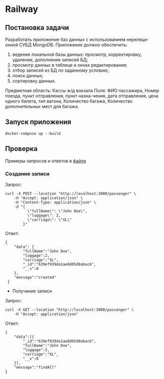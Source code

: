 # Railway

## Постановка задачи

Разработать приложение баз данных с использованием нереляци-онной СУБД MongoDB.
Приложение должно обеспечить:

1. ведение локальной базы данных: просмотр, корректировку, удаление, дополнение записей БД;
2. просмотр данных в таблице и окнах редактирования;
3. отбор записей из БД по заданному условию;
4. поиск данных;
5. сортировку данных.

Предметная область: Кассы ж/д вокзала
Поля: ФИО пассажира, Номер поезда, пункт отправления, пункт назна-чения, дата отправления, цена одного билета, тип
вагона, Количество багажа, Количество дополнительных мест для багажа.


## Запуск приложения

```
docker-compose up --build
```

## Проверка

Примеры запросов и ответов в [файле](./.request/example.http)

### Создание записи

Запрос:
```
curl -X POST --location "http://localhost:3000/passenger" \
    -H "Accept: application/json" \
    -H "Content-Type: application/json" \
    -d "{
          \"fullName\": \"John Doe\",
          \"luggage\": 2,
          \"carriage\": \"XL\"
        }"
```

Ответ:
```
{
    "data": {
        "fullName":"John Doe",
        "luggage":2,
        "carriage":"XL",
        "_id":"639ef939da1ae8d05d0abac6",
        "__v":0
    },
    "message":"created"
 }
```
- Получание записи

Запрос:
```
curl -X GET --location "http://localhost:3000/passenger" \
    -H "Accept: application/json"
```

Ответ:
```
{
    "data":[{
        "_id":"639ef939da1ae8d05d0abac6",
        "fullName":"John Doe",
        "luggage":2,
        "carriage":"XL",
        "__v":0
    }],
    "message":"findAll"
}
```
